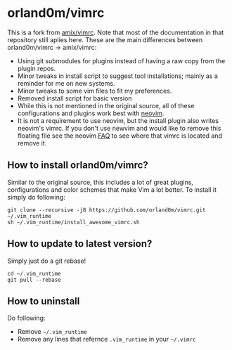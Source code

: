 # orland0m/vimrc

This is a fork from [amix/vimrc](https://github.com/amix/vimrc). Note that most of the documentation in that repository still aplies here. These are the main differences between orland0m/vimrc -> amix/vimrc:
- Using git submodules for plugins instead of having a raw copy from the plugin repos.
- Minor tweaks in install script to suggest tool installations; mainly as a reminder for me on new systems.
- Minor tweaks to some vim files to fit my preferences.
- Removed install script for basic version
- While this is not mentioned in the original source, all of these configurations and plugins work best with [neovim](https://github.com/neovim/neovim).
- It is not a requirement to use neovim, but the install plugin also writes neovim's vimrc. If you don't use newvim and would like to remove this floating file see the neovim [FAQ](https://github.com/neovim/neovim/wiki/FAQ) to see where that vimrc is located and remove it.

## How to install orland0m/vimrc?
Similar to the original source, this includes a lot of great plugins, configurations and color schemes that make Vim a lot better. To install it simply do following:

	git clone --recursive -j8 https://github.com/orland0m/vimrc.git ~/.vim_runtime
	sh ~/.vim_runtime/install_awesome_vimrc.sh

## How to update to latest version?

Simply just do a git rebase!

    cd ~/.vim_runtime
    git pull --rebase

## How to uninstall
Do following:
* Remove `~/.vim_runtime`
* Remove any lines that refernce `.vim_runtime` in your `~/.vimrc`
